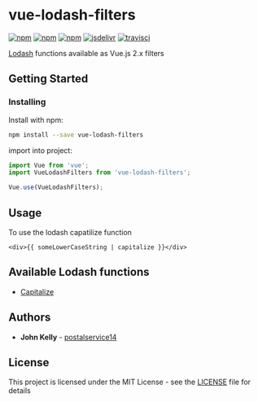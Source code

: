 # vue-lodash-filters

[![npm](https://img.shields.io/npm/dm/vue-lodash-filters.svg?style=flat-square)](https://www.npmjs.com/package/vue-lodash-filters)
[![npm](https://img.shields.io/github/package-json/v/carsaver/vue-lodash-filters.svg?style=flat-square)](https://github.com/carsaver/vue-lodash-filters/releases)
[![npm](https://img.shields.io/github/license/carsaver/vue-lodash-filters.svg?style=flat-square)](https://github.com/carsaver/vue-lodash-filters/blob/master/LICENSE)
[![jsdelivr](https://data.jsdelivr.com/v1/package/npm/vue-lodash-filters/badge)](https://www.jsdelivr.com/package/npm/vue-lodash-filters)
[![travisci](https://img.shields.io/travis/com/CarSaver/vue-lodash-filters.svg?style=flat-square)](https://travis-ci.com/CarSaver/vue-lodash-filters)

[Lodash](https://www.lodash.com) functions available as Vue.js 2.x filters

## Getting Started

### Installing

Install with npm:

```bash
npm install --save vue-lodash-filters
```

import into project:

```js
import Vue from 'vue';
import VueLodashFilters from 'vue-lodash-filters';

Vue.use(VueLodashFilters);
```

## Usage

To use the lodash capatilize function

```
<div>{{ someLowerCaseString | capitalize }}</div>
```

## Available Lodash functions

- [Capitalize](https://lodash.com/docs/4.17.11#capitalize)

## Authors

- **John Kelly** - [postalservice14](https://github.com/postalservice14)

## License

This project is licensed under the MIT License - see the [LICENSE](LICENSE) file for details